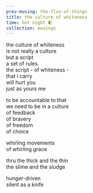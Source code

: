 ```yaml
--- 
prev-musing: the-flux-of-things
title: the culture of whiteness
time: hot night 🌓
collection: musings
---
```

the culture of whiteness \
is not really a culture\
but a script\
a set of rules. \
the script - of whiteness - \
that i carry\
will hurt you\
just as yours me

to be accountable to that \
we need to be in a culture \
of feedback\
of bravery\
of freedom\
of choice

whirling movements\
of whirling grace

thru the thick and the thin\
the slime and the sludge

hunger-driven\
silent as a knife